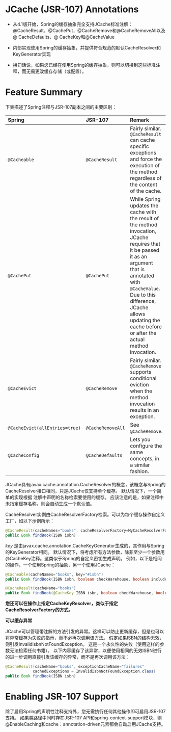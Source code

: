 # JCache (JSR-107) Annotations

* 从4.1版开始，Spring的缓存抽象完全支持JCache标准注解：@CacheResult，@CachePut，@CacheRemove和@CacheRemoveAll以及@ CacheDefaults，@ CacheKey和@CacheValue

* 内部实现使用Spring的缓存抽象，并提供符合规范的默认CacheResolver和KeyGenerator实现
* 换句话说，如果您已经在使用Spring的缓存抽象，则可以切换到这些标准注释，而无需更改缓存存储（或配置）。

#  Feature Summary

下表描述了Spring注释与JSR-107副本之间的主要区别：

| Spring                         | JSR-107           | Remark                                                       |
| :----------------------------- | :---------------- | :----------------------------------------------------------- |
| `@Cacheable`                   | `@CacheResult`    | Fairly similar. `@CacheResult` can cache specific exceptions and force the execution of the method regardless of the content of the cache. |
| `@CachePut`                    | `@CachePut`       | While Spring updates the cache with the result of the method invocation, JCache requires that it be passed it as an argument that is annotated with `@CacheValue`. Due to this difference, JCache allows updating the cache before or after the actual method invocation. |
| `@CacheEvict`                  | `@CacheRemove`    | Fairly similar. `@CacheRemove` supports conditional eviction when the method invocation results in an exception. |
| `@CacheEvict(allEntries=true)` | `@CacheRemoveAll` | See `@CacheRemove`.                                          |
| `@CacheConfig`                 | `@CacheDefaults`  | Lets you configure the same concepts, in a similar fashion.  |

JCache具有javax.cache.annotation.CacheResolver的概念，该概念与Spring的CacheResolver接口相同，只是JCache仅支持单个缓存。
默认情况下，一个简单的实现根据 注解中声明的名称检索要使用的缓存。
应该注意的是，如果注释中未指定缓存名称，则会自动生成一个默认值。

CacheResolver实例由CacheResolverFactory检索。可以为每个缓存操作自定义工厂，如以下示例所示：

```java
@CacheResult(cacheNames="books", cacheResolverFactory=MyCacheResolverFactory.class) 
public Book findBook(ISBN isbn)
```

*key* 是由javax.cache.annotation.CacheKeyGenerator生成的，其作用与Spring的KeyGenerator相同。
默认情况下，将考虑所有方法参数，除非至少一个参数用@CacheKey注释。这类似于Spring的自定义密钥生成声明。
例如，以下是相同的操作，一个使用Spring的抽象，另一个使用JCache：

```java
@Cacheable(cacheNames="books", key="#isbn")
public Book findBook(ISBN isbn, boolean checkWarehouse, boolean includeUsed)

@CacheResult(cacheName="books")
public Book findBook(@CacheKey ISBN isbn, boolean checkWarehouse, boolean includeUsed)
```

**您还可以在操作上指定CacheKeyResolver，类似于指定CacheResolverFactory的方式。**



**可以缓存异常**

JCache可以管理带注解的方法引发的异常。这样可以防止更新缓存，但是也可以将异常缓存为失败的指示，而不必再次调用该方法。
假定如果ISBN的结构无效，则引发InvalidIsbnNotFoundException。
这是一个永久性的失败（使用这样的参数无法检索任何书籍）。
以下内容缓存了该异常，以便使用相同的无效ISBN进行的进一步调用直接引发该缓存的异常，而不是再次调用该方法：

```java
@CacheResult(cacheName="books", exceptionCacheName="failures"
            cachedExceptions = InvalidIsbnNotFoundException.class)
public Book findBook(ISBN isbn)
```

# Enabling JSR-107 Support

除了启用Spring的声明性注释支持外，您无需执行任何其他操作即可启用JSR-107支持。
如果类路径中同时存在JSR-107 API和spring-context-support模块，则@EnableCaching和cache：annotation-driven元素都会自动启用JCache支持。



